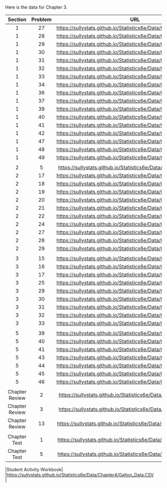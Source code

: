 Here is the data for Chapter 3. 

|Section|Problem|URL|
|:---:|:---:|:---:|
|1|27|<a>https://sullystats.github.io/Statistics6e/Data/Chapter4/4_1_27.CSV</a><br/>|
|1|28|<a>https://sullystats.github.io/Statistics6e/Data/Chapter4/4_1_28.CSV</a><br/>|
|1|29|<a>https://sullystats.github.io/Statistics6e/Data/Chapter4/4_1_29.CSV</a><br/>|
|1|30|<a>https://sullystats.github.io/Statistics6e/Data/Chapter4/4_1_30.CSV</a><br/>|
|1|31|<a>https://sullystats.github.io/Statistics6e/Data/Chapter4/4_1_31.CSV</a><br/>|
|1|32|<a>https://sullystats.github.io/Statistics6e/Data/Chapter4/4_1_32.CSV</a><br/>|
|1|33|<a>https://sullystats.github.io/Statistics6e/Data/Chapter4/4_1_33.CSV</a><br/>|
|1|34|<a>https://sullystats.github.io/Statistics6e/Data/Chapter4/4_1_34.CSV</a><br/>|
|1|36|<a>https://sullystats.github.io/Statistics6e/Data/Chapter4/4_1_36.CSV</a><br/>|
|1|37|<a>https://sullystats.github.io/Statistics6e/Data/Chapter4/4_1_37.CSV</a><br/>|
|1|39|<a>https://sullystats.github.io/Statistics6e/Data/Chapter4/4_1_39.CSV</a><br/>|
|1|40|<a>https://sullystats.github.io/Statistics6e/Data/Chapter4/4_1_40.CSV</a><br/>|
|1|41|<a>https://sullystats.github.io/Statistics6e/Data/Chapter4/4_1_41.CSV</a><br/>|
|1|42|<a>https://sullystats.github.io/Statistics6e/Data/Chapter4/4_1_42.CSV</a><br/>|
|1|47|<a>https://sullystats.github.io/Statistics6e/Data/Chapter4/4_1_47.CSV</a><br/>|
|1|48|<a>https://sullystats.github.io/Statistics6e/Data/Chapter4/4_1_48.CSV</a><br/>|
|1|49|<a>https://sullystats.github.io/Statistics6e/Data/Chapter4/4_1_49.CSV</a><br/>|
| | |
|2|5|<a>https://sullystats.github.io/Statistics6e/Data/Chapter4/4_2_5.CSV</a><br/>|
|2|17|<a>https://sullystats.github.io/Statistics6e/Data/Chapter4/4_2_17.CSV</a><br/>|
|2|18|<a>https://sullystats.github.io/Statistics6e/Data/Chapter4/4_2_18.CSV</a><br/>|
|2|19|<a>https://sullystats.github.io/Statistics6e/Data/Chapter4/4_2_19.CSV</a><br/>|
|2|20|<a>https://sullystats.github.io/Statistics6e/Data/Chapter4/4_2_20.CSV</a><br/>|
|2|21|<a>https://sullystats.github.io/Statistics6e/Data/Chapter4/4_2_21.CSV</a><br/>|
|2|22|<a>https://sullystats.github.io/Statistics6e/Data/Chapter4/4_2_22.CSV</a><br/>|
|2|24|<a>https://sullystats.github.io/Statistics6e/Data/Chapter4/4_2_24.CSV</a><br/>|
|2|27|<a>https://sullystats.github.io/Statistics6e/Data/Chapter4/4_2_27.CSV</a><br/>|
|2|28|<a>https://sullystats.github.io/Statistics6e/Data/Chapter4/4_2_28.CSV</a><br/>|
|2|29|<a>https://sullystats.github.io/Statistics6e/Data/Chapter4/4_2_29.CSV</a><br/>|
| | |
|3|15|<a>https://sullystats.github.io/Statistics6e/Data/Chapter4/4_3_15.CSV</a><br/>|
|3|16|<a>https://sullystats.github.io/Statistics6e/Data/Chapter4/4_3_16.CSV</a><br/>|
|3|17|<a>https://sullystats.github.io/Statistics6e/Data/Chapter4/4_3_17.CSV</a><br/>|
|3|25|<a>https://sullystats.github.io/Statistics6e/Data/Chapter4/4_3_25.CSV</a><br/>|
|3|29|<a>https://sullystats.github.io/Statistics6e/Data/Chapter4/4_3_29.CSV</a><br/>|
|3|30|<a>https://sullystats.github.io/Statistics6e/Data/Chapter4/4_3_30.CSV</a><br/>|
|3|31|<a>https://sullystats.github.io/Statistics6e/Data/Chapter4/4_3_31.CSV</a><br/>|
|3|32|<a>https://sullystats.github.io/Statistics6e/Data/Chapter4/4_3_32.CSV</a><br/>|
|3|33|<a>https://sullystats.github.io/Statistics6e/Data/Chapter4/4_3_33.CSV</a><br/>|
| | |
|5|39|<a>https://sullystats.github.io/Statistics6e/Data/Chapter4/4_5_39.CSV</a><br/>|
|5|40|<a>https://sullystats.github.io/Statistics6e/Data/Chapter4/4_5_40.CSV</a><br/>|
|5|41|<a>https://sullystats.github.io/Statistics6e/Data/Chapter4/4_5_41.CSV</a><br/>|
|5|43|<a>https://sullystats.github.io/Statistics6e/Data/Chapter4/4_5_43.CSV</a><br/>|
|5|44|<a>https://sullystats.github.io/Statistics6e/Data/Chapter4/4_5_44.CSV</a><br/>|
|5|45|<a>https://sullystats.github.io/Statistics6e/Data/Chapter4/4_5_45.CSV</a><br/>|
|5|46|<a>https://sullystats.github.io/Statistics6e/Data/Chapter4/4_5_46.CSV</a><br/>|
| | |
|Chapter Review|2|<a>https://sullystats.github.io/Statistics6e/Data/Chapter4/4_r_2.CSV</a><br/>|
|Chapter Review|3|<a>https://sullystats.github.io/Statistics6e/Data/Chapter4/4_r_3.CSV</a><br/>|
|Chapter Review|13|<a>https://sullystats.github.io/Statistics6e/Data/Chapter4/4_r_13.CSV</a><br/>|
| | |
|Chapter Test|1|<a>https://sullystats.github.io/Statistics6e/Data/Chapter4/4_ct_1.CSV</a><br/>|
|Chapter Test|5|<a>https://sullystats.github.io/Statistics6e/Data/Chapter4/4_ct_5.CSV</a><br/>|

|Student Activity Workbook| |<a>https://sullystats.github.io/Statistics6e/Data/Chapter4/Galton_Data.CSV</a><br/>|
